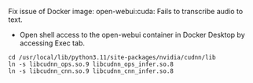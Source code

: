 Fix issue of Docker image: open-webui:cuda: Fails to transcribe audio to text.
- Open shell access to the open-webui container in Docker Desktop by accessing Exec tab.
```
cd /usr/local/lib/python3.11/site-packages/nvidia/cudnn/lib
ln -s libcudnn_ops.so.9 libcudnn_ops_infer.so.8
ln -s libcudnn_cnn.so.9 libcudnn_cnn_infer.so.8
```
